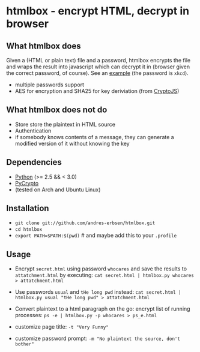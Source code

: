 # htmlbox - encrypt HTML, decrypt in browser
## What htmlbox does
Given a (HTML or plain text) file and a password, htmlbox encrypts the file and
wraps the result into javascript which can decrypt it in (browser given the correct password, of course). See an [example](http://pastehtml.com/view/c24sc3g5q.html) (the password is `xkcd`).

- multiple passwords support
- AES for encryption and SHA25 for key deriviation (from [CryptoJS])

## What htmlbox does **not** do
- Store store the plaintext in HTML source
- Authentication
 - if somebody knows contents of a message, they can generate a modified version of it without knowing the key

## Dependencies
- [Python] (>= 2.5 && < 3.0) 
- [PyCrypto]
- (tested on Arch and Ubuntu Linux)

## Installation
- `git clone git://github.com/andres-erbsen/htmlbox.git`
- `cd htmlbox`
- `export PATH=$PATH:$(pwd)` # and maybe add this to your `.profile`

## Usage
- Encrypt `secret.html` using password `whocares` and save the results to `attatchment.html` by executing:
  `cat secret.html | htmlbox.py whocares > attatchment.html`
- Use passwords `usual` and `tHe long pwd` instead:
  `cat secret.html | htmlbox.py usual "tHe long pwd" > attatchment.html`
- Convert plaintext to a html paragraph on the go: encrypt list of running processes:
  `ps -e | htmlbox.py -p whocares > ps_e.html`
- customize page title: `-t "Very Funny"`
- customize password prompt: `-m "No plaintext the source, don't bother"`

  [Python]:   http://python.org/download/
  [CryptoJS]: https://code.google.com/p/crypto-js/
  [PyCrypto]: http://pypi.python.org/pypi/pycrypto
